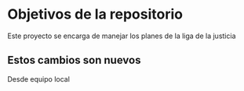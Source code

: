 # Objetivos de la repositorio

Este proyecto se encarga de manejar los planes de la liga de la justicia


## Estos cambios son nuevos
Desde equipo local